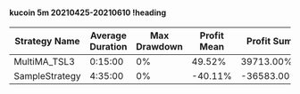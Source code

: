 #### kucoin 5m 20210425-20210610 !heading
| Strategy Name  | Average Duration | Max Drawdown | Profit Mean | Profit Sum | Profit Total | Trade Count | Win Rate |
| -------------- | ---------------- | ------------ | ----------- | ---------- | ------------ | ----------- | -------- |
| MultiMA_TSL3   | 0:15:00          | 0%           | 49.52%      | 39713.00%  | 11309.00%    | 802         | 66.21%   |
| SampleStrategy | 4:35:00          | 0%           | -40.11%     | -36583.00% | -5673.00%    | 912         | 82.79%   |
